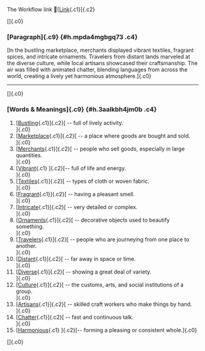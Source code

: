 The Workflow link
👏[[Link](https://www.google.com/url?q=http://www.google.com&sa=D&source=editors&ust=1757776522590121&usg=AOvVaw3WhcUWCus8qKYm3H5fZ4VK){.c1}]{.c2}

[]{.c0}

### [Paragraph]{.c9} {#h.mpda4mgbgq73 .c4}

[In the bustling marketplace, merchants displayed vibrant textiles,
fragrant spices, and intricate ornaments. Travelers from distant lands
marveled at the diverse culture, while local artisans showcased their
craftsmanship. The air was filled with animated chatter, blending
languages from across the world, creating a lively yet harmonious
atmosphere.]{.c0}

------------------------------------------------------------------------

[]{.c0}

### [Words & Meanings]{.c9} {#h.3aalkbh4jm0b .c4}

1.  [[Bustling](https://www.google.com/url?q=http://www.google.com&sa=D&source=editors&ust=1757776522590763&usg=AOvVaw0phgAMTRVLyvH9YMJXI3Zq){.c1}]{.c2}[ --
    full of lively activity.\
    ]{.c0}
2.  [[Marketplace](https://www.google.com/url?q=http://www.google.com&sa=D&source=editors&ust=1757776522590896&usg=AOvVaw01PFiu_VVD9eVBam-difJH){.c1}]{.c2}[ --
    a place where goods are bought and sold.\
    ]{.c0}
3.  [[Merchants](https://www.google.com/url?q=http://www.google.com&sa=D&source=editors&ust=1757776522591013&usg=AOvVaw3D61w2reUMoDh8dfDfYNW9){.c1}]{.c2}[ --
    people who sell goods, especially in large quantities.\
    ]{.c0}
4.  [[Vibrant](https://www.google.com/url?q=http://www.google.com&sa=D&source=editors&ust=1757776522591132&usg=AOvVaw1L6uv6nP799qhO-C8JVga1){.c1}
    ]{.c2}[-- full of life and energy.\
    ]{.c0}
5.  [[Textiles](https://www.google.com/url?q=http://www.google.com&sa=D&source=editors&ust=1757776522591227&usg=AOvVaw0JsMcOA_zl2Xx-9lRe9rFK){.c1}]{.c2}[ --
    types of cloth or woven fabric.\
    ]{.c0}
6.  [[Fragrant](https://www.google.com/url?q=http://www.google.com&sa=D&source=editors&ust=1757776522591328&usg=AOvVaw0siTlxTROZU8VUYv6LYPBg){.c1}]{.c2}[ --
    having a pleasant smell.\
    ]{.c0}
7.  [[Intricate](https://www.google.com/url?q=http://www.google.com&sa=D&source=editors&ust=1757776522591428&usg=AOvVaw3JXQOt4ALNMi6MMrOB6vjz){.c1}]{.c2}[ --
    very detailed or complex.\
    ]{.c0}
8.  [[Ornaments](https://www.google.com/url?q=http://www.google.com&sa=D&source=editors&ust=1757776522591522&usg=AOvVaw0Wc73HocBTS2OGd9fVKKD_){.c1}]{.c2}[ --
    decorative objects used to beautify something.\
    ]{.c0}
9.  [[Travelers](https://www.google.com/url?q=http://www.google.com&sa=D&source=editors&ust=1757776522591635&usg=AOvVaw2TG7Rb5zfAyjTp-R2PISh_){.c1}]{.c2}[ --
    people who are journeying from one place to another.\
    ]{.c0}
10. [[Distant](https://www.google.com/url?q=http://www.google.com&sa=D&source=editors&ust=1757776522591752&usg=AOvVaw2bCv6ctmBjC4RB-g-4h9k7){.c1}]{.c2}[ --
    far away in space or time.\
    ]{.c0}
11. [[Diverse](https://www.google.com/url?q=http://www.google.com&sa=D&source=editors&ust=1757776522591848&usg=AOvVaw2xG18vLYMM2oj0zV6ahS39){.c1}]{.c2}[ --
    showing a great deal of variety.\
    ]{.c0}
12. [[Culture](https://www.google.com/url?q=http://www.google.com&sa=D&source=editors&ust=1757776522591944&usg=AOvVaw0rfyQDHcCm2OJB6fCqMUlv){.c1}]{.c2}[ --
    the customs, arts, and social institutions of a group.\
    ]{.c0}
13. [[Artisans](https://www.google.com/url?q=http://www.google.com&sa=D&source=editors&ust=1757776522592060&usg=AOvVaw02wugh6IY9K_xA1JwibegV){.c1}]{.c2}[ --
    skilled craft workers who make things by hand.\
    ]{.c0}
14. [[Chatter](https://www.google.com/url?q=http://www.google.com&sa=D&source=editors&ust=1757776522592169&usg=AOvVaw2XImwlA9sXdokGlX8m76qO){.c1}]{.c2}[ --
    fast and continuous talk.\
    ]{.c0}
15. [[Harmonious](https://www.google.com/url?q=http://www.google.com&sa=D&source=editors&ust=1757776522592268&usg=AOvVaw02sqzFeoHw0Q2-6lviTnYP){.c1}
    ]{.c2}[-- forming a pleasing or consistent whole.]{.c0}

[]{.c0}
